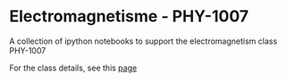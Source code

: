 Electromagnetisme - PHY-1007
============================

A collection of ipython notebooks to support the electromagnetism class PHY-1007

For the class details, see this [page](http://www2.ulaval.ca/les-etudes/cours/repertoire/detailsCours/phy-1007-electromagnetisme.html)
